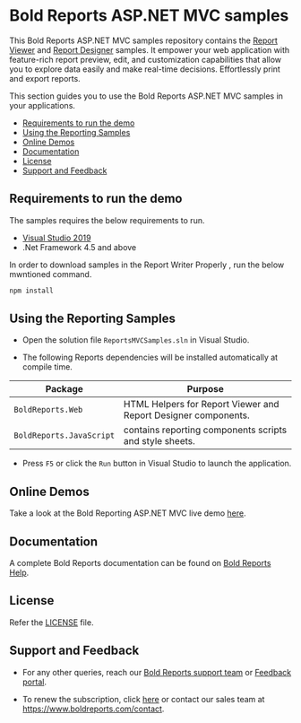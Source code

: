 # Bold Reports ASP.NET MVC samples

This Bold Reports ASP.NET MVC samples repository contains the [Report Viewer](https://www.boldreports.com/embedded-reporting/aspnet-mvc-report-viewer?utm_source=github&utm_medium=backlinks) and [Report Designer](https://www.boldreports.com/embedded-reporting/aspnet-mvc-report-designer?utm_source=github&utm_medium=backlinks) samples. It empower your web application with feature-rich report preview, edit, and customization capabilities that allow you to explore data easily and make real-time decisions. Effortlessly print and export reports.

This section guides you to use the Bold Reports ASP.NET MVC samples in your applications.

* [Requirements to run the demo](#requirements-to-run-the-demo)
* [Using the Reporting Samples](#using-the-reporting-samples)
* [Online Demos](#online-demos)
* [Documentation](#documentation)
* [License](#license)
* [Support and Feedback](#support-and-feedback)

## Requirements to run the demo

The samples requires the below requirements to run.

* [Visual Studio 2019](https://visualstudio.microsoft.com/downloads/)
* .Net Framework 4.5 and above

In order to download samples in the Report Writer Properly , run the below mwntioned command.

```cmd
npm install
```

## Using the Reporting Samples

* Open the solution file `ReportsMVCSamples.sln` in Visual Studio.

* The following Reports dependencies will be installed automatically at compile time.

Package | Purpose
--- | ---
`BoldReports.Web` | HTML Helpers for Report Viewer and Report Designer components.
`BoldReports.JavaScript` | contains reporting components scripts and style sheets.

* Press `F5` or click the `Run` button in Visual Studio to launch the application.

## Online Demos

Take a look at the Bold Reporting ASP.NET MVC live demo [here](https://demos.boldreports.com/home/aspnet-mvc.html).

## Documentation

A complete Bold Reports documentation can be found on [Bold Reports Help](https://documentation.boldreports.com/aspnet-mvc/).

## License

Refer the [LICENSE](/LICENSE) file.

## Support and Feedback

* For any other queries, reach our [Bold Reports support team](mailto:support@boldreports.com) or [Feedback portal](https://www.boldreports.com/feedback/).

* To renew the subscription, click [here](https://www.boldreports.com/pricing/on-premise) or contact our sales team at <https://www.boldreports.com/contact>.

